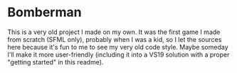 # Bomberman

This is a very old project I made on my own.
It was the first game I made from scratch (SFML only), 
probably when I was a kid, so I let the sources here
because it's fun to me to see my very old code style.
Maybe someday I'll make it more user-friendly
(including it into a VS19 solution with a proper
"getting started" in this readme).
